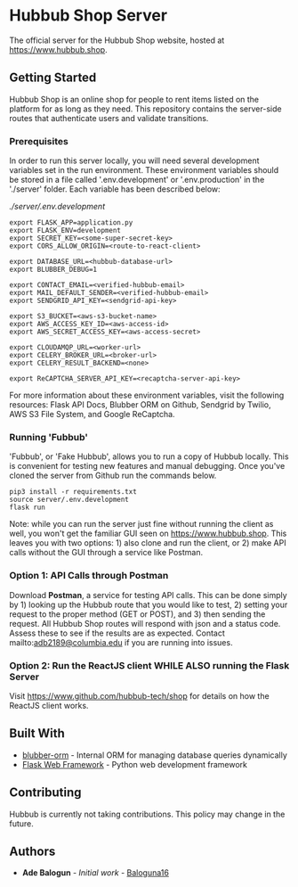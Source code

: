 # Hubbub Shop Server

The official server for the Hubbub Shop website, hosted at https://www.hubbub.shop.

## Getting Started

Hubbub Shop is an online shop for people to rent items listed on the platform for as long as they need. This repository contains the server-side routes that authenticate users and validate transitions.

### Prerequisites

In order to run this server locally, you will need several development variables set in the run environment. These environment variables should be stored in a file called '.env.development' or '.env.production' in the './server' folder. Each variable has been described below:

*./server/.env.development*
```
export FLASK_APP=application.py
export FLASK_ENV=development
export SECRET_KEY=<some-super-secret-key>
export CORS_ALLOW_ORIGIN=<route-to-react-client>

export DATABASE_URL=<hubbub-database-url>
export BLUBBER_DEBUG=1

export CONTACT_EMAIL=<verified-hubbub-email>
export MAIL_DEFAULT_SENDER=<verified-hubbub-email>
export SENDGRID_API_KEY=<sendgrid-api-key>

export S3_BUCKET=<aws-s3-bucket-name>
export AWS_ACCESS_KEY_ID=<aws-access-id>
export AWS_SECRET_ACCESS_KEY=<aws-access-secret>

export CLOUDAMQP_URL=<worker-url>
export CELERY_BROKER_URL=<broker-url>
export CELERY_RESULT_BACKEND=<none>

export ReCAPTCHA_SERVER_API_KEY=<recaptcha-server-api-key>
```

For more information about these environment variables, visit the following resources: Flask API Docs, Blubber ORM on Github, Sendgrid by Twilio, AWS S3 File System, and Google ReCaptcha.

### Running 'Fubbub'

'Fubbub', or 'Fake Hubbub', allows you to run a copy of Hubbub locally. This is convenient for testing new features and manual debugging. Once you've cloned the server from Github run the commands below.

```
pip3 install -r requirements.txt
source server/.env.development
flask run
```

Note: while you can run the server just fine without running the client as well, you won't get the familiar GUI seen on https://www.hubbub.shop. This leaves you with two options: 1) also clone and run the client, or 2) make API calls without the GUI through a service like Postman.

### Option 1: API Calls through Postman

Download **Postman**, a service for testing API calls. This can be done simply by 1) looking up the Hubbub route that you would like to test, 2) setting your request to the proper method (GET or POST), and 3) then sending the request. All Hubbub Shop routes will respond with json and a status code. Assess these to see if the results are as expected. Contact mailto:adb2189@columbia.edu if you are running into issues.

### Option 2: Run the ReactJS client WHILE ALSO running the Flask Server

Visit https://www.github.com/hubbub-tech/shop for details on how the ReactJS client works.

## Built With

* [blubber-orm](https://www.github.com/hubbub-tech/blubber-orm) - Internal ORM for managing database queries dynamically
* [Flask Web Framework](https://www.github.com/palletsproject/flask) - Python web development framework

## Contributing

Hubbub is currently not taking contributions. This policy may change in the future.

## Authors

* **Ade Balogun** - *Initial work* - [Baloguna16](https://github.com/Baloguna16)
